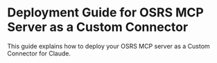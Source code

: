 # Deployment Guide for OSRS MCP Server as a Custom Connector

This guide explains how to deploy your OSRS MCP server as a Custom Connector for Claude.

